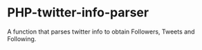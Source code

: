 PHP-twitter-info-parser
=======================

A function that parses twitter info to obtain Followers, Tweets and Following.
